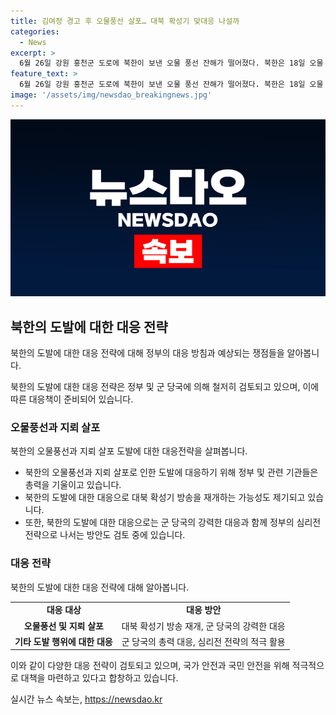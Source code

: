 ```yaml
---
title: 김여정 경고 후 오물풍선 살포… 대북 확성기 맞대응 나설까
categories:
  - News
excerpt: >
  6월 26일 강원 홍천군 도로에 북한이 보낸 오물 풍선 잔해가 떨어졌다. 북한은 18일 오물 풍선을 21일 만에 다시 날렸는데, 이는 5월 이후 여덟번째로 2,400개가 살포됐다. 북한은 대북 확성기 카드를 꺼내들 가능성도 배제할 수 없다고 밝혔다. 이에 군 당국은 대북 확성기 방송을 재개하는 것에 대비하고 있는데, 북한의 대응방식 변화에 대해 촉각을 곤두세우고 있다. 북한의 지뢰 살포와 오물풍선 살포에 대비해 정부는 대북 확성기 방송을 재개할 가능성도 제기했다.
feature_text: >
  6월 26일 강원 홍천군 도로에 북한이 보낸 오물 풍선 잔해가 떨어졌다. 북한은 18일 오물 풍선을 21일 만에 다시 날렸는데, 이는 5월 이후 여덟번째로 2,400개가 살포됐다. 북한은 대북 확성기 카드를 꺼내들 가능성도 배제할 수 없다고 밝혔다. 이에 군 당국은 대북 확성기 방송을 재개하는 것에 대비하고 있는데, 북한의 대응방식 변화에 대해 촉각을 곤두세우고 있다. 북한의 지뢰 살포와 오물풍선 살포에 대비해 정부는 대북 확성기 방송을 재개할 가능성도 제기했다.
image: '/assets/img/newsdao_breakingnews.jpg'
---
```


<p><img src="/assets/img/newsdao_breakingnews.jpg" alt="pcversion 속보" /></p>

<h2 data-ke-size="size26">북한의 도발에 대한 대응 전략</h2>

<p>북한의 도발에 대한 대응 전략에 대해 정부의 대응 방침과 예상되는 쟁점들을 알아봅니다.</p>

<p data-ke-size="size16">북한의 도발에 대한 대응 전략은 정부 및 군 당국에 의해 철저히 검토되고 있으며, 이에 따른 대응책이 준비되어 있습니다.</p>

<h3>오물풍선과 지뢰 살포</h3>

<p>북한의 오물풍선과 지뢰 살포 도발에 대한 대응전략을 살펴봅니다.</p>

<ul>
  <li>북한의 오물풍선과 지뢰 살포로 인한 도발에 대응하기 위해 정부 및 관련 기관들은 총력을 기울이고 있습니다.</li>
  <li>북한의 도발에 대한 대응으로 대북 확성기 방송을 재개하는 가능성도 제기되고 있습니다.</li>
  <li>또한, 북한의 도발에 대한 대응으로는 군 당국의 강력한 대응과 함께 정부의 심리전 전략으로 나서는 방안도 검토 중에 있습니다.</li>
</ul>

<h3>대응 전략</h3>

<p>북한의 도발에 대한 대응 전략에 대해 알아봅니다.</p>

<table>
  <tr>
    <td style="text-align: center; height: 17px;"><b>대응 대상</b></td>
    <td style="text-align: center; height: 17px;"><b>대응 방안</b></td>
  </tr>
  <tr>
    <td style="text-align: center; height: 17px;"><b>오물풍선 및 지뢰 살포</b></td>
    <td>대북 확성기 방송 재개, 군 당국의 강력한 대응</td>
  </tr>
  <tr>
    <td style="text-align: center; height: 17px;"><b>기타 도발 행위에 대한 대응</b></td>
    <td>군 당국의 총력 대응, 심리전 전략의 적극 활용</td>
  </tr>
</table>

<p data-ke-size="size16">이와 같이 다양한 대응 전략이 검토되고 있으며, 국가 안전과 국민 안전을 위해 적극적으로 대책을 마련하고 있다고 합창하고 있습니다.</p>
실시간 뉴스 속보는, <a href="https://newsdao.kr" rel="dofollow">https://newsdao.kr</a>


